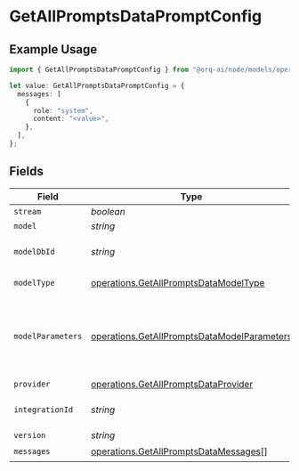 # GetAllPromptsDataPromptConfig

## Example Usage

```typescript
import { GetAllPromptsDataPromptConfig } from "@orq-ai/node/models/operations";

let value: GetAllPromptsDataPromptConfig = {
  messages: [
    {
      role: "system",
      content: "<value>",
    },
  ],
};
```

## Fields

| Field                                                                                                      | Type                                                                                                       | Required                                                                                                   | Description                                                                                                |
| ---------------------------------------------------------------------------------------------------------- | ---------------------------------------------------------------------------------------------------------- | ---------------------------------------------------------------------------------------------------------- | ---------------------------------------------------------------------------------------------------------- |
| `stream`                                                                                                   | *boolean*                                                                                                  | :heavy_minus_sign:                                                                                         | N/A                                                                                                        |
| `model`                                                                                                    | *string*                                                                                                   | :heavy_minus_sign:                                                                                         | N/A                                                                                                        |
| `modelDbId`                                                                                                | *string*                                                                                                   | :heavy_minus_sign:                                                                                         | The id of the resource                                                                                     |
| `modelType`                                                                                                | [operations.GetAllPromptsDataModelType](../../models/operations/getallpromptsdatamodeltype.md)             | :heavy_minus_sign:                                                                                         | The type of the model                                                                                      |
| `modelParameters`                                                                                          | [operations.GetAllPromptsDataModelParameters](../../models/operations/getallpromptsdatamodelparameters.md) | :heavy_minus_sign:                                                                                         | Model Parameters: Not all parameters apply to every model                                                  |
| `provider`                                                                                                 | [operations.GetAllPromptsDataProvider](../../models/operations/getallpromptsdataprovider.md)               | :heavy_minus_sign:                                                                                         | N/A                                                                                                        |
| `integrationId`                                                                                            | *string*                                                                                                   | :heavy_minus_sign:                                                                                         | The id of the resource                                                                                     |
| `version`                                                                                                  | *string*                                                                                                   | :heavy_minus_sign:                                                                                         | N/A                                                                                                        |
| `messages`                                                                                                 | [operations.GetAllPromptsDataMessages](../../models/operations/getallpromptsdatamessages.md)[]             | :heavy_check_mark:                                                                                         | N/A                                                                                                        |